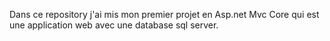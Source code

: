 Dans ce repository j'ai mis mon premier projet en Asp.net Mvc Core qui est une application web avec une database sql server.
